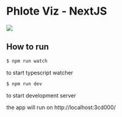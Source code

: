 # Phlote Viz - NextJS

![](https://ibb.co/WvJ2m6h)

## How to run

```sh
$ npm run watch

```

to start typescript watcher

```sh
$ npm run dev
```

to start development server

the app will run on http://localhost:3cd000/
